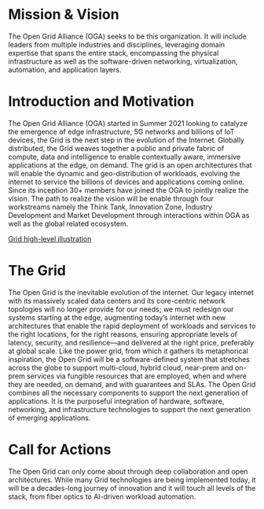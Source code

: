 # Mission & Vision

The Open Grid Alliance (OGA) seeks to be this organization. 
It will include leaders from multiple industries and disciplines, 
leveraging domain expertise that spans the entire stack, 
encompassing the physical infrastructure as well as the software-driven networking, virtualization, automation, and application layers.

# Introduction and Motivation

The Open Grid Alliance (OGA) started in Summer 2021 looking to catalyze the emergence of edge infrastructure, 
5G networks and billions of IoT devices, the Grid is the next step in the evolution of the Internet. 
Globally distributed, the Grid weaves together a public and private fabric of compute, data and intelligence 
to enable contextually aware, immersive applications at the edge, on demand. 
The grid is an open architectures that will enable the dynamic and geo-distribution of workloads, 
evolving the internet to service the billions of devices and applications coming online.
Since its inception 30+ members have joined the OGA to jointly realize the vision. 
The path to realize the vision will be enable through four workstreams 
namely the Think Tank, Innovation Zone, Industry Development and Market Development 
through interactions within OGA as well as the global related ecosystem. 

[Grid high-level illustration](Grid_highlevel_illustration.svg)

# The Grid
The Open Grid is the inevitable evolution of the internet. 
Our legacy internet with its massively scaled data centers and its core-centric network topologies will no longer provide for our needs; 
we must redesign our systems starting at the edge, augmenting today’s internet with new architectures 
that enable the rapid deployment of workloads and services to the right locations, for the right reasons, 
ensuring appropriate levels of latency, security, and resilience—and delivered at the right price, preferably at global scale. 
Like the power grid, from which it gathers its metaphorical inspiration, the Open Grid will be a software-defined system 
that stretches across the globe to support multi-cloud, hybrid cloud, near-prem and on-prem services 
via fungible resources that are employed, when and where they are needed, on demand, and with guarantees and SLAs. 
The Open Grid combines all the necessary components to support the next generation of applications. 
It is the purposeful integration of hardware, software, networking, and infrastructure technologies 
to support the next generation of emerging applications.

# Call for Actions

The Open Grid can only come about through deep collaboration and open architectures. While many Grid technologies are being implemented today, it will be a decades-long journey of innovation and it will touch all levels of the stack, from fiber optics to AI-driven workload automation. 
